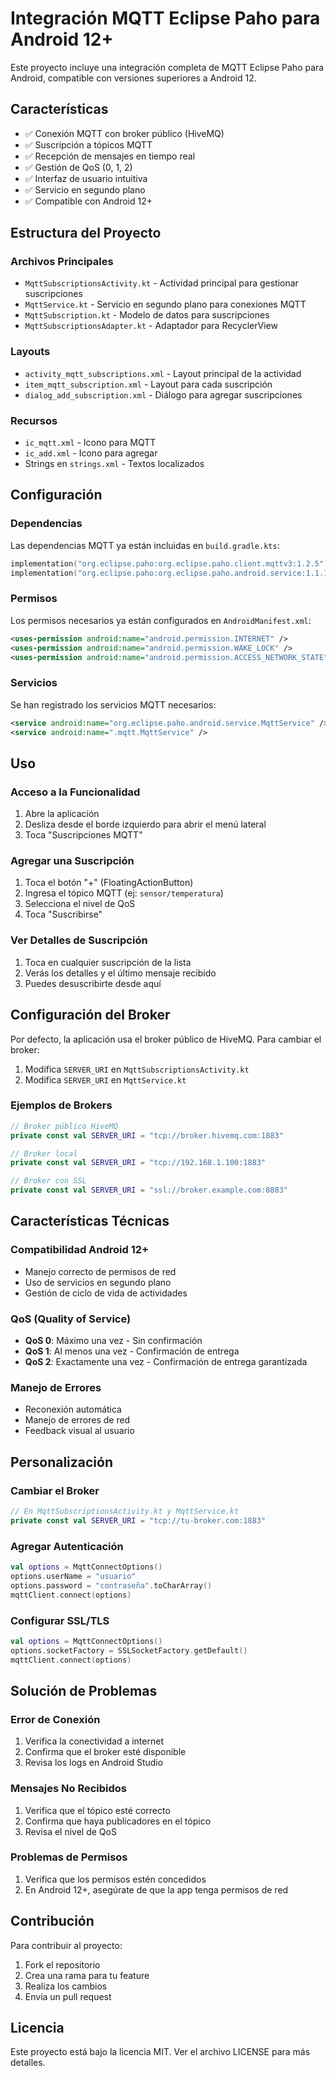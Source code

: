 # Integración MQTT Eclipse Paho para Android 12+

Este proyecto incluye una integración completa de MQTT Eclipse Paho para Android, compatible con versiones superiores a Android 12.

## Características

- ✅ Conexión MQTT con broker público (HiveMQ)
- ✅ Suscripción a tópicos MQTT
- ✅ Recepción de mensajes en tiempo real
- ✅ Gestión de QoS (0, 1, 2)
- ✅ Interfaz de usuario intuitiva
- ✅ Servicio en segundo plano
- ✅ Compatible con Android 12+

## Estructura del Proyecto

### Archivos Principales

- `MqttSubscriptionsActivity.kt` - Actividad principal para gestionar suscripciones
- `MqttService.kt` - Servicio en segundo plano para conexiones MQTT
- `MqttSubscription.kt` - Modelo de datos para suscripciones
- `MqttSubscriptionsAdapter.kt` - Adaptador para RecyclerView

### Layouts

- `activity_mqtt_subscriptions.xml` - Layout principal de la actividad
- `item_mqtt_subscription.xml` - Layout para cada suscripción
- `dialog_add_subscription.xml` - Diálogo para agregar suscripciones

### Recursos

- `ic_mqtt.xml` - Icono para MQTT
- `ic_add.xml` - Icono para agregar
- Strings en `strings.xml` - Textos localizados

## Configuración

### Dependencias

Las dependencias MQTT ya están incluidas en `build.gradle.kts`:

```kotlin
implementation("org.eclipse.paho:org.eclipse.paho.client.mqttv3:1.2.5")
implementation("org.eclipse.paho:org.eclipse.paho.android.service:1.1.1")
```

### Permisos

Los permisos necesarios ya están configurados en `AndroidManifest.xml`:

```xml
<uses-permission android:name="android.permission.INTERNET" />
<uses-permission android:name="android.permission.WAKE_LOCK" />
<uses-permission android:name="android.permission.ACCESS_NETWORK_STATE" />
```

### Servicios

Se han registrado los servicios MQTT necesarios:

```xml
<service android:name="org.eclipse.paho.android.service.MqttService" />
<service android:name=".mqtt.MqttService" />
```

## Uso

### Acceso a la Funcionalidad

1. Abre la aplicación
2. Desliza desde el borde izquierdo para abrir el menú lateral
3. Toca "Suscripciones MQTT"

### Agregar una Suscripción

1. Toca el botón "+" (FloatingActionButton)
2. Ingresa el tópico MQTT (ej: `sensor/temperatura`)
3. Selecciona el nivel de QoS
4. Toca "Suscribirse"

### Ver Detalles de Suscripción

1. Toca en cualquier suscripción de la lista
2. Verás los detalles y el último mensaje recibido
3. Puedes desuscribirte desde aquí

## Configuración del Broker

Por defecto, la aplicación usa el broker público de HiveMQ. Para cambiar el broker:

1. Modifica `SERVER_URI` en `MqttSubscriptionsActivity.kt`
2. Modifica `SERVER_URI` en `MqttService.kt`

### Ejemplos de Brokers

```kotlin
// Broker público HiveMQ
private const val SERVER_URI = "tcp://broker.hivemq.com:1883"

// Broker local
private const val SERVER_URI = "tcp://192.168.1.100:1883"

// Broker con SSL
private const val SERVER_URI = "ssl://broker.example.com:8883"
```

## Características Técnicas

### Compatibilidad Android 12+

- Manejo correcto de permisos de red
- Uso de servicios en segundo plano
- Gestión de ciclo de vida de actividades

### QoS (Quality of Service)

- **QoS 0**: Máximo una vez - Sin confirmación
- **QoS 1**: Al menos una vez - Confirmación de entrega
- **QoS 2**: Exactamente una vez - Confirmación de entrega garantizada

### Manejo de Errores

- Reconexión automática
- Manejo de errores de red
- Feedback visual al usuario

## Personalización

### Cambiar el Broker

```kotlin
// En MqttSubscriptionsActivity.kt y MqttService.kt
private const val SERVER_URI = "tcp://tu-broker.com:1883"
```

### Agregar Autenticación

```kotlin
val options = MqttConnectOptions()
options.userName = "usuario"
options.password = "contraseña".toCharArray()
mqttClient.connect(options)
```

### Configurar SSL/TLS

```kotlin
val options = MqttConnectOptions()
options.socketFactory = SSLSocketFactory.getDefault()
mqttClient.connect(options)
```

## Solución de Problemas

### Error de Conexión

1. Verifica la conectividad a internet
2. Confirma que el broker esté disponible
3. Revisa los logs en Android Studio

### Mensajes No Recibidos

1. Verifica que el tópico esté correcto
2. Confirma que haya publicadores en el tópico
3. Revisa el nivel de QoS

### Problemas de Permisos

1. Verifica que los permisos estén concedidos
2. En Android 12+, asegúrate de que la app tenga permisos de red

## Contribución

Para contribuir al proyecto:

1. Fork el repositorio
2. Crea una rama para tu feature
3. Realiza los cambios
4. Envía un pull request

## Licencia

Este proyecto está bajo la licencia MIT. Ver el archivo LICENSE para más detalles. 